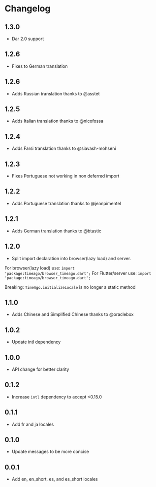 # Changelog

## 1.3.0
- Dar 2.0 support

## 1.2.6
- Fixes to German translation

## 1.2.6
- Adds Russian translation thanks to @asstet

## 1.2.5
- Adds Italian translation thanks to @nicofossa

## 1.2.4
- Adds Farsi translation thanks to @siavash-mohseni

## 1.2.3
- Fixes Portuguese not working in non deferred import

## 1.2.2
- Adds Portuguese translation thanks to @jeanpimentel

## 1.2.1
- Adds German translation thanks to @btastic 

## 1.2.0
- Split import declaration into browser(lazy load) and server.

For browser(lazy load) use: `import 'package:timeago/browser_timeago.dart';`
For Flutter/server use: `import 'package:timeago/browser_timeago.dart';`

Breaking: `TimeAgo.initializeLocale` is no longer a static method


## 1.1.0
- Adds Chinese and Simplified Chinese thanks to @oraclebox

## 1.0.2
- Update intl dependency

## 1.0.0
- API change for better clarity

## 0.1.2
- Increase `intl` dependency to accept <0.15.0

## 0.1.1
- Add fr and ja locales

## 0.1.0
- Update messages to be more concise

## 0.0.1

- Add en, en_short, es, and es_short locales
